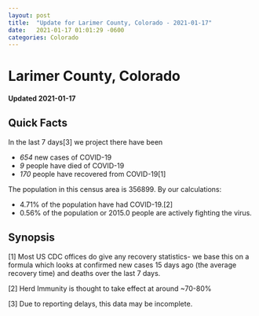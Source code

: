 ```yaml
---
layout: post
title:  "Update for Larimer County, Colorado - 2021-01-17"
date:   2021-01-17 01:01:29 -0600
categories: Colorado
---
```


# Larimer County, Colorado
#### Updated 2021-01-17

## Quick Facts

In the last 7 days[3] we project there have been
- *654* new cases of COVID-19
- *9* people have died of COVID-19
- *170* people have recovered from COVID-19[1]

The population in this census area is 356899. By our calculations:
- 4.71% of the population have had COVID-19.[2]
- 0.56% of the population or 2015.0 people are actively fighting the virus.

## Synopsis




[1] Most US CDC offices do give any recovery statistics- we base this on a formula which looks at confirmed new cases
15 days ago (the average recovery time) and deaths over the last 7 days.

[2] Herd Immunity is thought to take effect at around ~70-80%

[3] Due to reporting delays, this data may be incomplete.
 
    